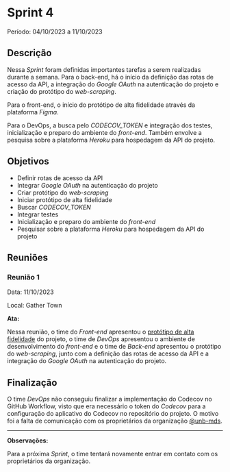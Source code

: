 # Sprint 4

Período: 04/10/2023 a 11/10/2023

## Descrição

Nessa _Sprint_ foram definidas importantes tarefas a serem realizadas durante a semana. Para o back-end, há o início da definição das rotas de acesso da API, a integração do _Google OAuth_ na autenticação do projeto e criação do protótipo do _web-scraping_.

Para o front-end, o início do protótipo de alta fidelidade através da plataforma _Figma_.

Para o DevOps, a busca pelo _CODECOV_TOKEN_ e integração dos testes, inicialização e preparo do ambiente do _front-end_. Também envolve a pesquisa sobre a plataforma _Heroku_ para hospedagem da API do projeto.

## Objetivos

- Definir rotas de acesso da API
- Integrar _Google OAuth_ na autenticação do projeto
- Criar protótipo do _web-scraping_
- Iniciar protótipo de alta fidelidade
- Buscar _CODECOV_TOKEN_
- Integrar testes
- Inicialização e preparo do ambiente do _front-end_
- Pesquisar sobre a plataforma _Heroku_ para hospedagem da API do projeto

## Reuniões

### Reunião 1

Data: 11/10/2023

Local: Gather Town

**Ata:**

Nessa reunião, o time do _Front-end_ apresentou o [protótipo de alta fidelidade](https://www.figma.com/proto/o5Ffh1fWmmQz7KcDGuHrVP/Sua-grade-UNB?type=design&node-id=16-2775&scaling=scale-down&page-id=0%3A1&mode=design&t=vdtHhHY0NWBuOQwZ-1) do projeto, o time de _DevOps_ apresentou o ambiente de desenvolvimento do _front-end_ e o time de _Back-end_ apresentou o protótipo do _web-scraping_, junto com a definição das rotas de acesso da API e a integração do _Google OAuth_ na autenticação do projeto.

## Finalização

O time _DevOps_ não conseguiu finalizar a implementação do Codecov no GitHub Workflow, visto que era necessário o token do _Codecov_ para a configuração do aplicativo do Codecov no repositório do projeto. O motivo foi a falta de comunicação com os proprietários da organização [@unb-mds](https://github.com/unb-mds).

---

**Observações:**

Para a próxima _Sprint_, o time tentará novamente entrar em contato com os proprietários da organização.
